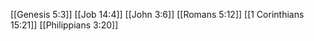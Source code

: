[[Genesis 5:3]]
[[Job 14:4]]
[[John 3:6]]
[[Romans 5:12]]
[[1 Corinthians 15:21]]
[[Philippians 3:20]]
